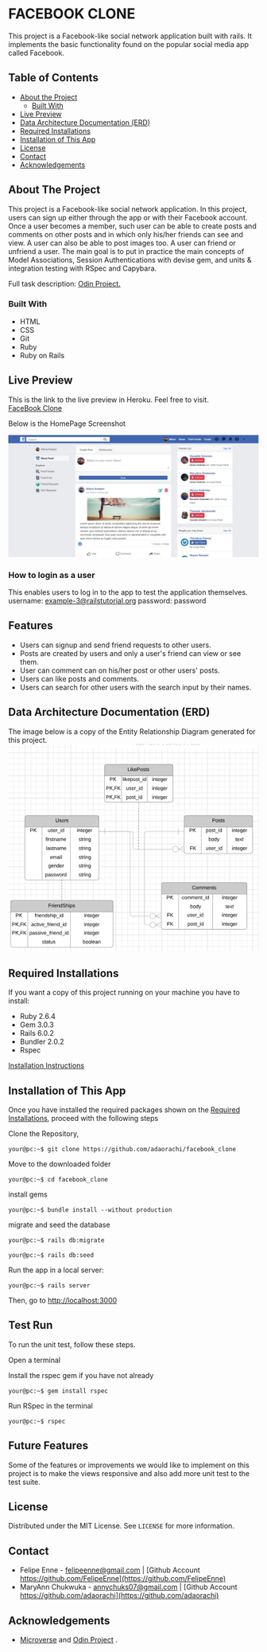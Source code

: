 # FACEBOOK CLONE

This project is a Facebook-like social network application built with rails. It implements the basic functionality found on the popular social media app called Facebook.

## Table of Contents

* [About the Project](#about-the-project)
  * [Built With](#built-with)
* [Live Preview](#live-preview)
* [Data Architecture Documentation (ERD)](#data-architecture-documentation)
* [Required Installations](#required-installations)
* [Installation of This App](#installation)
* [License](#license)
* [Contact](#contact)
* [Acknowledgements](#acknowledgements)


<!-- ABOUT THE PROJECT -->
## About The Project

This project is a Facebook-like social network application. In this project, users can sign up either through the app or with their Facebook account. Once a user becomes a member, such user can be able to create posts and comments on other posts and in which only his/her friends can see and view. A user can also be able to post images too. A user can friend or unfriend a user. The main goal is to put in practice the main concepts of Model Associations, Session Authentications with devise gem, and units & integration testing with RSpec and Capybara.

Full task description: <a href="https://www.theodinproject.com/courses/ruby-on-rails/lessons/final-project"> Odin Project.</a>

<!-- BUILT WITH -->
### Built With 

* HTML
* CSS
* Git
* Ruby
* Ruby on Rails

<!-- LIVE PREVIEW -->
## Live Preview

This is the link to the live preview in Heroku. Feel free to visit.<br>
<a href="https://still-plateau-86976.herokuapp.com">FaceBook Clone</a> <br>
<p>Below is the HomePage Screenshot</p>
<img src="app/assets/images/facebook-clone1.jpg" alt="Facebook-clone">

### How to login as a user
This enables users to log in to the app to test the application themselves.
username: example-3@railstutorial.org
password: password


## Features

* Users can signup and send friend requests to other users.
* Posts are created by users and only a user's friend can view or see them.
* User can comment can on his/her post or other users' posts.
* Users can like posts and comments.
* Users can search for other users with the search input by their names.

<!-- ERD -->
## Data Architecture Documentation (ERD)
The image below is a copy of the Entity Relationship Diagram generated for this project.
<br>
<img src="app/assets/images/erd.png" alt="Entity Relationship Diagram">

<!-- REQUIRED INSTALLATION -->
## Required Installations

<p>If you want a copy of this project running on your machine you have to install:</p>

* Ruby 2.6.4
* Gem 3.0.3
* Rails 6.0.2
* Bundler 2.0.2
* Rspec

<a href="https://www.tutorialspoint.com/ruby-on-rails/rails-installation"> Installation Instructions</a>

<!-- INSTALLATION -->
## Installation of This App

Once you have installed the required packages shown on the [Required Installations](#required-installations), proceed with the following steps

Clone the Repository,

```Shell
your@pc:~$ git clone https://github.com/adaorachi/facebook_clone
```

Move to the downloaded folder

```Shell
your@pc:~$ cd facebook_clone
```

install gems

```Shell
your@pc:~$ bundle install --without production
```

migrate and seed the database

```Shell
your@pc:~$ rails db:migrate
```

```Shell
your@pc:~$ rails db:seed
```

Run the app in a local server:

```Shell
your@pc:~$ rails server
```

Then, go to [http://localhost:3000](http://localhost:3000)

## Test Run

To run the unit test, follow these steps.

Open a terminal

Install the rspec gem if you have not already

```Shell
your@pc:~$ gem install rspec
```

Run RSpec in the terminal

```Shell
your@pc:~$ rspec
```

## Future Features

Some of the features or improvements we would like to implement on this project is to make the views responsive and also add more unit test to the test suite.

<!-- LICENSE -->
## License

Distributed under the MIT License. See `LICENSE` for more information.

<!-- CONTACT -->
## Contact
* Felipe Enne - felipeenne@gmail.com | [Github Account https://github.com/FelipeEnne](https://github.com/FelipeEnne)
* MaryAnn Chukwuka - annychuks07@gmail.com | [Github Account https://github.com/adaorachi](https://github.com/adaorachi)

<!-- ACKNOWLEDGEMENTS -->
## Acknowledgements

* <a href="https://www.microverse.org/"> Microverse</a>  and <a href="https://www.theodinproject.com/"> Odin Project</a> .

